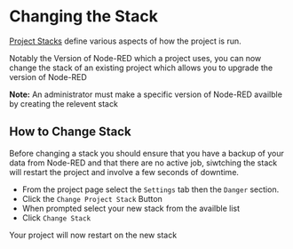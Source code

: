 # Changing the Stack
[Project Stacks](concepts#project-stack) define various aspects of how the project is run.

Notably the Version of Node-RED which a project uses, you can now change the stack of an existing project which allows you to upgrade the version of Node-RED

**Note:** An administrator must make a specific version of Node-RED availble by creating the relevent stack

## How to Change Stack
Before changing a stack you should ensure that you have a backup of your data from Node-RED and that there are no active job, siwtching the stack will restart the project and involve a few seconds of downtime.


- From the project page  select the `Settings` tab then  the `Danger` section.
- Click the `Change Project Stack` Button
- When prompted select your new stack from the availble list 
- Click `Change Stack`

Your project will now restart on the new stack


